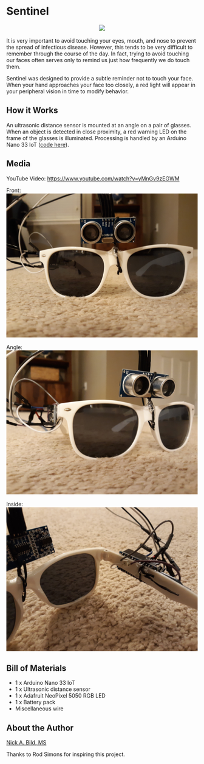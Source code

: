 # Sentinel

<p align="center">
<img src="https://raw.githubusercontent.com/nickbild/sentinel/master/media/teaser.gif">
</p>

It is very important to avoid touching your eyes, mouth, and nose to prevent the spread of infectious disease.  However, this tends to be very difficult to remember through the course of the day.  In fact, trying to avoid touching our faces often serves only to remind us just how frequently we do touch them.

Sentinel was designed to provide a subtle reminder not to touch your face.  When your hand approaches your face too closely, a red light will appear in your peripheral vision in time to modify behavior.

## How it Works

An ultrasonic distance sensor is mounted at an angle on a pair of glasses.  When an object is detected in close proximity, a red warning LED on the frame of the glasses is illuminated.  Processing is handled by an Arduino Nano 33 IoT ([code here](https://github.com/nickbild/sentinel/blob/master/sentinel/sentinel.ino)).

## Media

YouTube Video:
https://www.youtube.com/watch?v=yMnGv9zEGWM

Front:
![front](https://raw.githubusercontent.com/nickbild/sentinel/master/media/20200306_204227_sm.jpg)

Angle:
![angle](https://raw.githubusercontent.com/nickbild/sentinel/master/media/20200306_204300_sm.jpg)

Inside:
![inside](https://raw.githubusercontent.com/nickbild/sentinel/master/media/20200306_204326_sm.jpg)

## Bill of Materials

- 1 x Arduino Nano 33 IoT
- 1 x Ultrasonic distance sensor
- 1 x Adafruit NeoPixel 5050 RGB LED
- 1 x Battery pack
- Miscellaneous wire

## About the Author

[Nick A. Bild, MS](https://nickbild79.firebaseapp.com/#!/)

Thanks to Rod Simons for inspiring this project.
